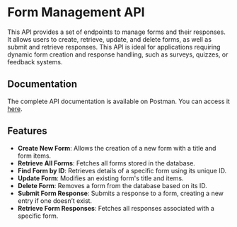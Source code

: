 # Form Management API

This API provides a set of endpoints to manage forms and their responses. It allows users to create, retrieve, update, and delete forms, as well as submit and retrieve responses. This API is ideal for applications requiring dynamic form creation and response handling, such as surveys, quizzes, or feedback systems.

## Documentation

The complete API documentation is available on Postman. You can access it [here](https://documenter.getpostman.com/view/22680544/2sA3sAi7vg).

## Features

- **Create New Form**: Allows the creation of a new form with a title and form items.
- **Retrieve All Forms**: Fetches all forms stored in the database.
- **Find Form by ID**: Retrieves details of a specific form using its unique ID.
- **Update Form**: Modifies an existing form's title and items.
- **Delete Form**: Removes a form from the database based on its ID.
- **Submit Form Response**: Submits a response to a form, creating a new entry if one doesn’t exist.
- **Retrieve Form Responses**: Fetches all responses associated with a specific form.

